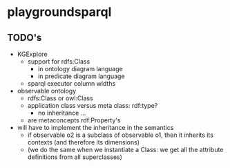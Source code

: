 # playgroundsparql

## TODO's

- KGExplore
  - support for rdfs:Class
    - in ontology diagram language
    - in predicate diagram language
  - sparql executor column widths
- observable ontology
  - rdfs:Class or owl:Class
  - application class versus meta class: rdf:type?
    - no inheritance ...
  - are metaconcepts rdf:Property's  
- will have to implement the inheritance in the semantics
  - if observable o2 is a subclass of observable o1, then it inherits its contexts (and therefore its dimensions)
  - (we do the same when we instantiate a Class: we get all the attribute definitions from all superclasses)

